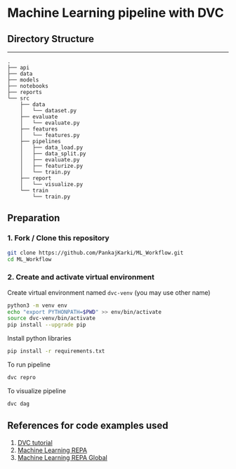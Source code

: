 # Machine Learning pipeline with DVC

## Directory Structure

------------------------
```
.
├── api
├── data
├── models
├── notebooks
├── reports
└── src
    ├── data
    │   └── dataset.py
    ├── evaluate
    │   └── evaluate.py
    ├── features
    │   └── features.py
    ├── pipelines
    │   ├── data_load.py
    │   ├── data_split.py
    │   ├── evaluate.py
    │   ├── featurize.py
    │   └── train.py
    ├── report
    │   └── visualize.py
    └── train
        └── train.py
```

## Preparation

### 1. Fork / Clone this repository

```bash
git clone https://github.com/PankajKarki/ML_Workflow.git
cd ML_Workflow
```

### 2. Create and activate virtual environment

Create virtual environment named `dvc-venv` (you may use other name)
```bash
python3 -m venv env
echo "export PYTHONPATH=$PWD" >> env/bin/activate
source dvc-venv/bin/activate
pip install --upgrade pip
```
Install python libraries

```bash
pip install -r requirements.txt
```
To run pipeline

```bash
dvc repro
```

To visualize pipeline

```bash
dvc dag
```

## References for code examples used

1. [DVC tutorial](https://dvc.org/doc/tutorial)
2. [Machine Learning REPA](https://github.com/mlrepa)
3. [Machine Learning REPA Global](https://mlrepa.com/) 

